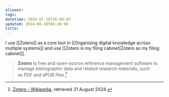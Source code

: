 ```yaml
---
aliases: 
tags: 
datetime: 2024-07-18T16:08:03
updated: 2024-08-30T08:40:00
title: 
---
```

I use [[Zotero]] as a core tool in [[Organising digital knowledge across multiple systems]] and use [[Zotero is my filing cabinet|Zotero as my filing cabinet]].

> **Zotero** is free and open-source reference management software to manage bibliographic data and related research materials, such as PDF and ePUB files.[^1]


[^1]: [Zotero - Wikipedia](https://en.wikipedia.org/w/index.php?title=Zotero&oldid=1240469327), retrieved 21 August 2024.